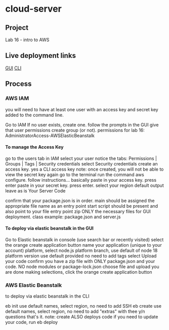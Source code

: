 # cloud-server

## Project

Lab 16 - intro to AWS

## Live deployment links

[GUI](http://cloudserver-env.eba-2p3krtgt.us-east-2.elasticbeanstalk.com/)
[CLI](http://cloud-server-dev.us-east-2.elasticbeanstalk.com/)

## Process

### AWS IAM

you will need to have at least one user with an access key and secret key added to the command line.

Go to IAM
If no user exists, create one. follow the prompts in the GUI
give that user permissions create group (or not).
permissions for lab 16: AdministratorAccess-AWSElasticBeanstalk

#### To manage the Access Key

go to the users tab in IAM
select your user
notice the tabs: Permissions | Groups | Tags | Security credentials
select Security credentials
create an access key. yes a CLI access key
note: once created, you will not be able to view the secret key again
go to the terminal
run the command aws configure. follow instructions... basically
paste in your access key. press enter
paste in your secret key. press enter.
select your region
default output leave as is
Your Server Code

confirm that your package.json is in order.
main should be assigned the appropriate file name as an entry point
start script should be present and also point to your file entry point
zip ONLY the necessary files for GUI deployment. class example: package.json and server.js

#### To deploy via elastic beanstalk in the GUI

Go to Elastic beanstalk in console (use search bar or recently visited)
select the orange create application button
name your application (unique to your account)
platform, select node.js
platform branch, use default of node 18
platform version use default provided
no need to add tags
select Upload your code
confirm you have a zip file with ONLY package.json and your code.
NO node modules or package-lock.json
choose file and upload
you are done making selections, click the orange create application button

### AWS Elastic Beanstalk

to deploy via elastic beanstalk in the CLI

eb init
use default names, select region, no need to add SSH
eb create
use default names, select region, no need to add "extras" with thee y/n questions
that's it. note: create ALSO deploys code
if you need to update your code, run eb deploy
